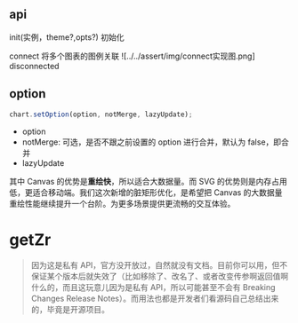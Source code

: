 ## api

init(实例，theme?,opts?) 初始化

connect 将多个图表的图例关联
![../../assert/img/connect实现图.png]
disconnected

## option

```js
chart.setOption(option, notMerge, lazyUpdate);
```
- option 
- notMerge: 可选，是否不跟之前设置的 option 进行合并，默认为 false，即合并
- lazyUpdate

其中 Canvas 的优势是**重绘快**，所以适合大数据量。而 SVG 的优势则是内存占用低，更适合移动端。我们这次新增的脏矩形优化，是希望把 Canvas 的大数据量重绘性能继续提升一个台阶。为更多场景提供更流畅的交互体验。

# getZr


> 因为这是私有 API，官方没开放过，自然就没有文档。目前你可以用，但不保证某个版本后就失效了（比如移除了、改名了、或者改变传参啊返回值啊什么的，而且这玩意儿因为是私有 API，所以可能甚至不会有 Breaking Changes Release Notes）。而用法也都是开发者们看源码自己总结出来的，毕竟是开源项目。